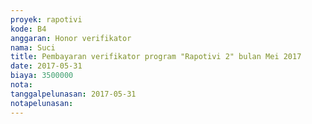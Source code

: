 ```yaml
---
proyek: rapotivi
kode: B4
anggaran: Honor verifikator
nama: Suci
title: Pembayaran verifikator program "Rapotivi 2" bulan Mei 2017
date: 2017-05-31
biaya: 3500000
nota:
tanggalpelunasan: 2017-05-31
notapelunasan:
---
```

